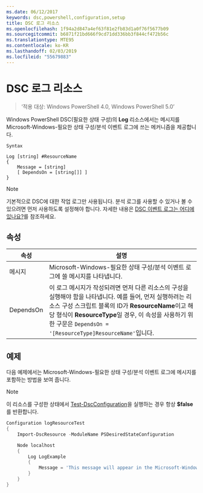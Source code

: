 ```yaml
---
ms.date: 06/12/2017
keywords: dsc,powershell,configuration,setup
title: DSC 로그 리소스
ms.openlocfilehash: 1f94a2d847a4ef63f81e2fb83d1a0f76f5677b09
ms.sourcegitcommit: b6871f21bd666f9cd71dd336bb3f844cf472b56c
ms.translationtype: MTE95
ms.contentlocale: ko-KR
ms.lasthandoff: 02/03/2019
ms.locfileid: "55679883"
---
```

# <a name="dsc-log-resource"></a>DSC 로그 리소스

> ‘적용 대상: Windows PowerShell 4.0, Windows PowerShell 5.0’

Windows PowerShell DSC(필요한 상태 구성)의 __Log__ 리소스에서는 메시지를 Microsoft-Windows-필요한 상태 구성/분석 이벤트 로그에 쓰는 메커니즘을 제공합니다.

```
Syntax

Log [string] #ResourceName
{
    Message = [string]
    [ DependsOn = [string[]] ]
}
```

> [!NOTE]
> 기본적으로 DSC에 대한 작업 로그만 사용됩니다. 분석 로그를 사용할 수 있거나 볼 수 있으려면 먼저 사용하도록 설정해야 합니다. 자세한 내용은 [DSC 이벤트 로그는 어디에 있나요?](../../../troubleshooting/troubleshooting.md#where-are-dsc-event-logs)를 참조하세요.

## <a name="properties"></a>속성

| 속성 | 설명 |
| --- | --- |
| 메시지| Microsoft-Windows-필요한 상태 구성/분석 이벤트 로그에 쓸 메시지를 나타냅니다.|
| DependsOn | 이 로그 메시지가 작성되려면 먼저 다른 리소스의 구성을 실행해야 함을 나타냅니다. 예를 들어, 먼저 실행하려는 리소스 구성 스크립트 블록의 ID가 **ResourceName**이고 해당 형식이 **ResourceType**일 경우, 이 속성을 사용하기 위한 구문은 `DependsOn = '[ResourceType]ResourceName'`입니다.|

## <a name="example"></a>예제

다음 예제에서는 Microsoft-Windows-필요한 상태 구성/분석 이벤트 로그에 메시지를 포함하는 방법을 보여 줍니다.

> [!NOTE]
> 이 리소스를 구성한 상태에서 [Test-DscConfiguration](https://technet.microsoft.com/en-us/library/dn407382.aspx)을 실행하는 경우 항상 **$false**를 반환합니다.

```powershell
Configuration logResourceTest
{
    Import-DscResource -ModuleName PSDesiredStateConfiguration

    Node localhost
    {
        Log LogExample
        {
            Message = 'This message will appear in the Microsoft-Windows-Desired State Configuration/Analytic event log.'
        }
    }
}
```
